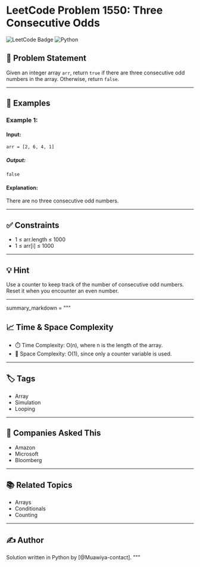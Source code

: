 # LeetCode Problem 1550: Three Consecutive Odds

![LeetCode Badge](https://img.shields.io/badge/LeetCode-Easy-brightgreen.svg)
![Python](https://img.shields.io/badge/Language-Python-blue.svg)

## 🧠 Problem Statement

Given an integer array `arr`, return `true` if there are three consecutive odd numbers in the array. Otherwise, return `false`.

---

## 🧪 Examples

### Example 1:
#### Input: 
```
arr = [2, 6, 4, 1]
```
##### Output: 
```
false
```
#### Explanation: 
There are no three consecutive odd numbers.

---

## ✅ Constraints

- 1 ≤ arr.length ≤ 1000  
- 1 ≤ arr[i] ≤ 1000  

---

## 💡 Hint

Use a counter to keep track of the number of consecutive odd numbers. Reset it when you encounter an even number.

---

summary_markdown = """
## 📈 Time & Space Complexity

- ⏱️ Time Complexity: O(n), where n is the length of the array.
- 🧠 Space Complexity: O(1), since only a counter variable is used.

---

## 🏷️ Tags

- Array
- Simulation
- Looping

---

## 🏢 Companies Asked This

- Amazon
- Microsoft
- Bloomberg

---

## 📚 Related Topics

- Arrays
- Conditionals
- Counting

---

## ✍️ Author

Solution written in Python by [@Muawiya-contact].
"""
